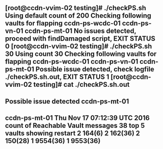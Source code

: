 [root@ccdn-vvim-02 testing]# ./checkPS.sh
Using default count of 200
Checking following vaults for flapping
ccdn-ps-wcdc-01 ccdn-ps-vn-01 ccdn-ps-mt-01
No issues detected, proceed with findDamaged script, EXIT STATUS 0
[root@ccdn-vvim-02 testing]# ./checkPS.sh 30
Using count 30
Checking following vaults for flapping
ccdn-ps-wcdc-01 ccdn-ps-vn-01 ccdn-ps-mt-01
Possible issue detected, check logfile ./checkPS.sh.out, EXIT STATUS 1
[root@ccdn-vvim-02 testing]# cat ./checkPS.sh.out
----------------------------------------------------------------------------------------------------------------------------------------------------
Possible issue detected ccdn-ps-mt-01
----------------------------------------------------------------------------------------------------------------------------------------------------
ccdn-ps-mt-01
Thu Nov 17 07:12:39 UTC 2016
count of Reachable Vault messages
38
top 5 vaults showing restart
      2 164(6)
      2 162(36)
      2 150(28)
      1 9554(36)
      1 9553(36)
----------------------------------------------------------------------------------------------------------------------------------------------------

